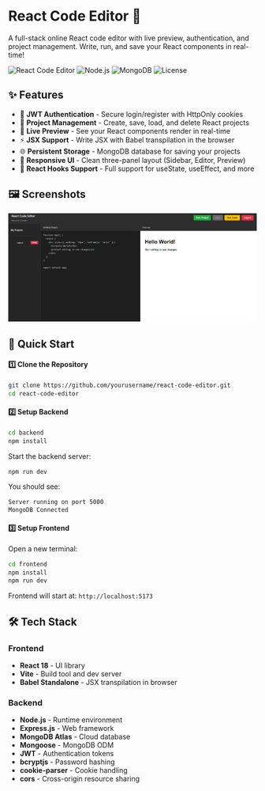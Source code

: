 # React Code Editor 🚀

A full-stack online React code editor with live preview, authentication, and project management. Write, run, and save your React components in real-time!

![React Code Editor](https://img.shields.io/badge/React-18.0-blue)
![Node.js](https://img.shields.io/badge/Node.js-18.0-green)
![MongoDB](https://img.shields.io/badge/MongoDB-Atlas-brightgreen)
![License](https://img.shields.io/badge/License-MIT-yellow)

## ✨ Features

- 🔐 **JWT Authentication** - Secure login/register with HttpOnly cookies
- 💾 **Project Management** - Create, save, load, and delete React projects
- 🎨 **Live Preview** - See your React components render in real-time
- ⚡ **JSX Support** - Write JSX with Babel transpilation in the browser
- 🌐 **Persistent Storage** - MongoDB database for saving your projects
- 📱 **Responsive UI** - Clean three-panel layout (Sidebar, Editor, Preview)
- 🎯 **React Hooks Support** - Full support for useState, useEffect, and more

## 🖼️ Screenshots
![Compiler](/frontend/images/image.png)

## 🚀 Quick Start

#### 1️⃣ Clone the Repository

```bash
git clone https://github.com/yourusername/react-code-editor.git
cd react-code-editor
```

#### 2️⃣ Setup Backend

```bash
cd backend
npm install
```

Start the backend server:

```bash
npm run dev
```

You should see:
```
Server running on port 5000
MongoDB Connected
```

#### 3️⃣ Setup Frontend

Open a new terminal:

```bash
cd frontend
npm install
npm run dev
```

Frontend will start at: `http://localhost:5173`


## 🛠️ Tech Stack

### Frontend
- **React 18** - UI library
- **Vite** - Build tool and dev server
- **Babel Standalone** - JSX transpilation in browser

### Backend
- **Node.js** - Runtime environment
- **Express.js** - Web framework
- **MongoDB Atlas** - Cloud database
- **Mongoose** - MongoDB ODM
- **JWT** - Authentication tokens
- **bcryptjs** - Password hashing
- **cookie-parser** - Cookie handling
- **cors** - Cross-origin resource sharing
